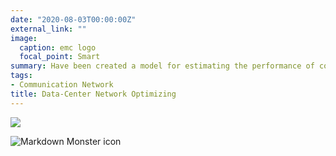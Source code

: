 ```yaml
---
date: "2020-08-03T00:00:00Z"
external_link: ""
image:
  caption: emc logo
  focal_point: Smart
summary: Have been created a model for estimating the performance of communication protocols for channels with noises and simulated on Matlab Communication Toolbox. The results of simulations and implement models on the EMC 2 data-center are compared. It is shown that their deviation does not exceed the boundaries of 11%, which confirms the consistency of the research.
tags:
- Communication Network
title: Data-Center Network Optimizing
---
```


![](content/porject/emc_dell/EMC_1.jpg)

<img src="content/porject/emc_dell/EMC_1.jpg"
     alt="Markdown Monster icon"
     style="float: left; margin-right: 10px;" />
